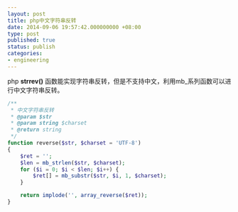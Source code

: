 ```yaml
---
layout: post
title: php中文字符串反转
date: 2014-09-06 19:57:42.000000000 +08:00
type: post
published: true
status: publish
categories:
- engineering
---
```


php **strrev()** 函数能实现字符串反转，但是不支持中文，利用mb_系列函数可以进行中文字符串反转。

```php
/**
 * 中文字符串反转
 * @param $str
 * @param string $charset
 * @return string
 */
function reverse($str, $charset = 'UTF-8')
{
    $ret = '';
    $len = mb_strlen($str, $charset);
    for ($i = 0; $i < $len; $i++) {
        $ret[] = mb_substr($str, $i, 1, $charset);
    }

    return implode('', array_reverse($ret));
}
```